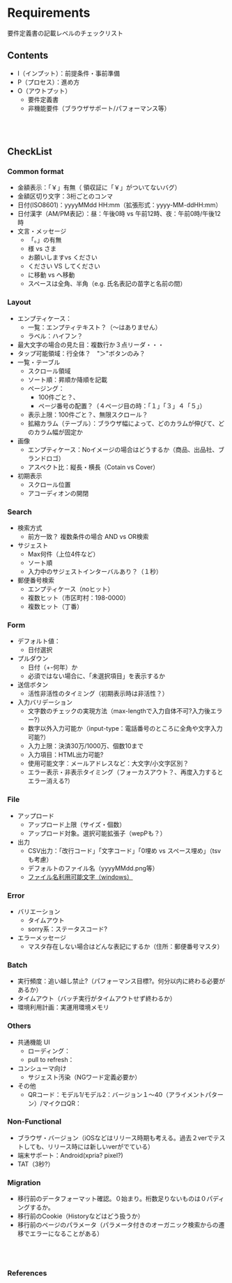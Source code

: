 # Requirements
要件定義書の記載レベルのチェックリスト

## Contents
- I（インプット）：前提条件・事前準備
- P（プロセス）：進め方
- O（アウトプット）
  - 要件定義書
  - 非機能要件（ブラウザサポート/パフォーマンス等）
<br>
<br>

## CheckList

### Common format
- 金額表示：「￥」有無（ 領収証に「￥」がついてないバグ）
- 金額区切り文字：3桁ごとのコンマ
- 日付(ISO8601)：yyyyMMdd HH:mm（拡張形式：yyyy-MM-ddHH:mm）
- 日付漢字（AM/PM表記）：昼：午後0時 vs 午前12時、夜：午前0時/午後12時
- 文言・メッセージ 
  - 「。」の有無
  - 様 vs さま
  - お願いしますvs ください
  - ください VS してください
  - に移動 vs へ移動
  - スペースは全角、半角（e.g. 氏名表記の苗字と名前の間）

### Layout
- エンプティケース：
  - 一覧：エンプティテキスト？（〜はありません）
  - ラベル：ハイフン？
- 最大文字の場合の見た目：複数行か３点リーダ・・・
- タップ可能領域：行全体？　"＞"ボタンのみ？
- 一覧・テーブル
  - スクロール領域
  - ソート順：昇順か降順を記載
  - ページング：
    - 100件ごと？、
    - ページ番号の配置？（４ページ目の時：「１」「３」４「５」）
  - 表示上限：100件ごと？、無限スクロール？
  - 拡縮カラム（テーブル）：ブラウザ幅によって、どのカラムが伸びて、どのカラム幅が固定か
- 画像
  - エンプティケース：Noイメージの場合はどうするか（商品、出品社、ブランドロゴ）
  - アスペクト比：縦長・横長（Cotain vs Cover）
- 初期表示
  - スクロール位置
  - アコーディオンの開閉

### Search
- 検索方式
  - 前方一致？ 複数条件の場合 AND vs OR検索
- サジェスト
  - Max何件（上位4件など）
  - ソート順
  - 入力中のサジェストインターバルあり？（１秒）
- 郵便番号検索
  - エンプティケース（noヒット）
  - 複数ヒット（市区町村：198-0000）
  - 複数ヒット（丁番）

### Form
- デフォルト値：
  - 日付選択
- プルダウン
  - 日付（+-何年）か
  - 必須ではない場合に、「未選択項目」を表示するか
- 送信ボタン
  - 活性非活性のタイミング（初期表示時は非活性？）
- 入力バリデーション
  - 文字数のチェックの実現方法（max-lengthで入力自体不可?入力後エラー?）
  - 数字以外入力可能か（input-type：電話番号のところに全角や文字入力可能?）
  - 入力上限：決済30万/1000万、個数10まで
  - 入力項目：HTML出力可能?
  - 使用可能文字：メールアドレスなど：大文字/小文字区別？
  - エラー表示・非表示タイミング（フォーカスアウト？、再度入力するとエラー消える?）

### File
- アップロード
  - アップロード上限（サイズ・個数）
  - アップロード対象。選択可能拡張子（wepPも？）
- 出力
  - CSV出力：「改行コード」「文字コード」「0埋め vs スペース埋め」（tsvも考慮）
  - デフォルトのファイル名（yyyyMMdd.png等）
  - [ファイル名利用可能文字（windows）](https://learn.microsoft.com/en-us/windows/win32/fileio/naming-a-file)

### Error
- バリエーション
  - タイムアウト
  - sorry系：ステータスコード?
- エラーメッセージ
  - マスタ存在しない場合はどんな表記にするか（住所：郵便番号マスタ）

### Batch
- 実行頻度：追い越し禁止?（パフォーマンス目標?。何分以内に終わる必要があるか）
- タイムアウト（バッチ実行がタイムアウトせず終わるか）
- 環境利用計画：実運用環境メモリ

### Others
- 共通機能 UI
  - ローディング：
  - pull to refresh：
- コンシューマ向け
  - サジェスト汚染（NGワード定義必要か）
- その他
  - QRコード：モデル1/モデル2：バージョン１〜40（アライメントパターン）/マイクロQR：

### Non-Functional
- ブラウザ・バージョン（iOSなどはリリース時期も考える。過去２verでテストしても、リリース時には新しいverがでている）
- 端末サポート：Android(xpria? pixel?)
- TAT（3秒?）

### Migration
- 移行前のデータフォーマット確認。０始まり。桁数足りないものは０パディングするか。
- 移行前のCookie（Historyなどはどう扱うか）
- 移行前のページのパラメータ（パラメータ付きのオーガニック検索からの遷移でエラーになることがある）

<br><br>
### References
